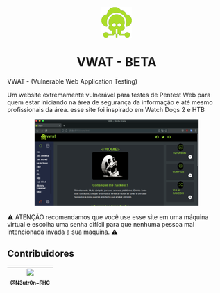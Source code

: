 <div align=center>
<img align=center width="70px" src="./img/logo.png"/>
<h1 align=center>VWAT - BETA</h1>
</div>

VWAT - (Vulnerable Web Application Testing)
<br/>

Um website extremamente vulnerável para testes de Pentest 
Web para quem estar iniciando na área de segurança da 
informação e até mesmo profissionais da área. esse site foi inspirado em Watch Dogs 2 e HTB
<br/>

<div align=center>
 <img width="75%" src="./vwat.png" alt="screenshot">
</div>

⚠️ ATENÇÃO recomendamos que você use esse site em uma 
máquina virtual e escolha uma senha difícil para que
 nenhuma pessoa mal intencionada invada a sua maquina. ⚠️

## Contribuidores 

| [<img src="https://github.com/N3utr0n-FHC.png?size=115" width=115><br><sub>@N3utr0n-FHC</sub>](https://github.com/N3utr0n-FHC) |
| :---: |

